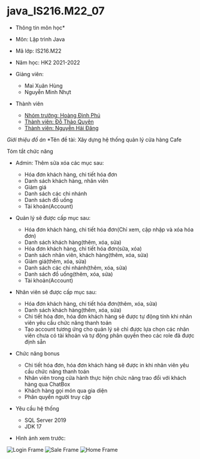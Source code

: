 # java_IS216.M22_07
* Thông tin môn học*

* Môn: Lập trình Java
* Mã lớp: IS216.M22
* Năm học: HK2 2021-2022
* Giảng viên: 
	* Mai Xuân Hùng
	* Nguyễn Minh Nhựt
* Thành viên
	* <a href="https://github.com/kunboy1608">Nhóm trưởng: Hoàng Đình Phú</a>
	* <a href="https://github.com/quine247">Thành viên: Đỗ Thảo Quyên</a>
	* <a href="https://github.com/ddawng-8">Thành viên: Nguyễn Hải Đăng</a>

*Giới thiệu đồ án*
	*Tên đề tài: Xây dựng hệ thống quản lý cửa hàng Cafe

Tóm tắt chức năng
* Admin: Thêm sửa xóa các mục sau:	
	* Hóa đơn khách hàng, chi tiết hóa đơn		
	* Danh sách khách hàng, nhân viên		
	* Giảm giá		
	* Danh sách các chi nhánh
	* Danh sách đồ uống
	* Tài khoản(Account)		
* Quản lý sẽ được cấp mục sau:	
	* Hóa đơn khách hàng, chi tiết hóa đơn(Chỉ xem, cập nhập và xóa hóa đơn)
	* Danh sách khách hàng(thêm, xóa, sửa)
	* Hóa đơn khách hàng, chi tiết hóa đơn(sửa, xóa)
	* Danh sách nhân viên, khách hàng(thêm, xóa, sửa)
	* Giảm giá(thêm, xóa, sửa)
	* Danh sách các chi nhánh(thêm, xóa, sửa)
	* Danh sách đồ uống(thêm, xóa, sửa)
	* Tài khoản(Account)		
* Nhân viên sẽ được cấp mục sau:	
	* Hóa đơn khách hàng, chi tiết hóa đơn(thêm, xóa, sửa)
	* Danh sách khách hàng(thêm, xóa, sửa)		
	* Chi tiết hóa đơn, hóa đơn khách hàng sẽ được tự động tính khi nhân viên yêu cầu chức năng thanh toán
	* Tạo account tương ứng cho quản lý sẽ chỉ được lựa chọn các nhân viên chưa có tài khoản và
	tự động phân quyền theo các role đã được định sẵn

* Chức năng bonus
	* Chi tiết hóa đơn, hóa đơn khách hàng sẽ được in khi nhân viên yêu cầu chức năng thanh toán
	* Nhân viên trong cửa hành thực hiện chức năng trao đổi với khách hàng qua ChatBox
	* Khách hàng gọi món qua gia diện
	* Phân quyền người truy cập

* Yêu cầu hệ thống
	* SQL Server 2019
	* JDK 17
* Hình ảnh xem trước:

<img alt="Login Frame" scr="img/login.png"/>

<img alt="Sale Frame" scr="img/sale.png"/>

<img alt="Home Frame" scr="img/homepage.png"/>
